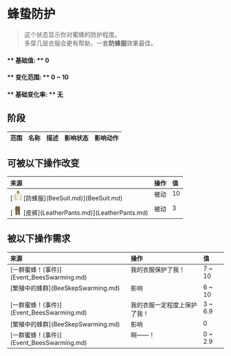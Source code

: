 # 蜂蛰防护  
> 这个状态显示你对蜜蜂的防护程度。<br>多穿几层衣服会更有帮助，一套<b>防蜂服</b>效果最佳。  
  
#### ** 基础值: ** 0   
#### ** 变化范围: ** 0 ~ 10  
#### ** 基础变化率: ** 无   
## 阶段  
<table class="table table-bordered"><thead><tr ><th  style="text-align:left;vertical-align:top;" >范围</th><th  style="text-align:left;vertical-align:top;" >名称</th><th  style="text-align:left;vertical-align:top;" >描述</th><th  style="text-align:left;vertical-align:top;" >影响状态</th><th  style="text-align:left;vertical-align:top;" >影响动作</th></tr></thead></tbody></table>  
  
## 可被以下操作改变  
<table class="table table-bordered"><thead><tr ><th  style="text-align:left;vertical-align:top;" >来源</th><th  style="text-align:left;vertical-align:top;" >操作</th><th  style="text-align:left;vertical-align:top;" >值</th></tr></thead><tr ><td  style="text-align:left;vertical-align:top;" >[<div style="width:25px;display:inline-block;text-align:center"><img decoding="async" src="Sprite/BeeSuit.png" href="a.md" style="max-width:25px;max-height:25px;"></div>[防蜂服](BeeSuit.md)](BeeSuit.md)</td><td  style="text-align:left;vertical-align:top;" >被动</td><td  style="text-align:left;vertical-align:top;" >10</td></tr><tr ><td  style="text-align:left;vertical-align:top;" >[<div style="width:25px;display:inline-block;text-align:center"><img decoding="async" src="Sprite/LeatherPants.png" href="a.md" style="max-width:25px;max-height:25px;"></div>[皮裤](LeatherPants.md)](LeatherPants.md)</td><td  style="text-align:left;vertical-align:top;" >被动</td><td  style="text-align:left;vertical-align:top;" >3</td></tr></tbody></table>  
  
## 被以下操作需求  
<table class="table table-bordered"><thead><tr ><th  style="text-align:left;vertical-align:top;" >来源</th><th  style="text-align:left;vertical-align:top;" >操作</th><th  style="text-align:left;vertical-align:top;" >值</th></tr></thead><tr ><td  style="text-align:left;vertical-align:top;" >[一群蜜蜂！(事件)](Event_BeesSwarming.md)</td><td  style="text-align:left;vertical-align:top;" >我的衣服保护了我！</td><td  style="text-align:left;vertical-align:top;" >7 ~ 10</td></tr><tr ><td  style="text-align:left;vertical-align:top;" >[繁殖中的蜂群](BeeSkepSwarming.md)</td><td  style="text-align:left;vertical-align:top;" >影响</td><td  style="text-align:left;vertical-align:top;" >6 ~ 10</td></tr><tr ><td  style="text-align:left;vertical-align:top;" >[一群蜜蜂！(事件)](Event_BeesSwarming.md)</td><td  style="text-align:left;vertical-align:top;" >我的衣服一定程度上保护了我！</td><td  style="text-align:left;vertical-align:top;" >3 ~ 6.9</td></tr><tr ><td  style="text-align:left;vertical-align:top;" >[繁殖中的蜂群](BeeSkepSwarming.md)</td><td  style="text-align:left;vertical-align:top;" >影响</td><td  style="text-align:left;vertical-align:top;" >0</td></tr><tr ><td  style="text-align:left;vertical-align:top;" >[一群蜜蜂！(事件)](Event_BeesSwarming.md)</td><td  style="text-align:left;vertical-align:top;" >啊——！</td><td  style="text-align:left;vertical-align:top;" >0 ~ 2.9</td></tr></tbody></table>  
  


<script>document.title="蜂蛰防护 - 卡牌生存百科 Card Survival Wiki";</script>